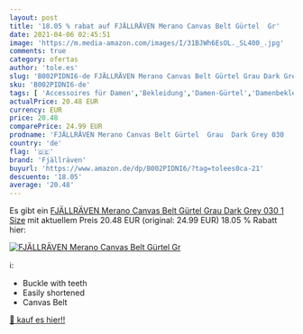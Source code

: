 ```yaml
---
layout: post
title: '18.05 % rabat auf FJÄLLRÄVEN Merano Canvas Belt Gürtel  Gr'
date: 2021-04-06 02:45:51
image: 'https://m.media-amazon.com/images/I/31BJWh6EsOL._SL400_.jpg'
comments: true
category: ofertas
author: 'tole.es'
slug: 'B002PIDNI6-de FJÄLLRÄVEN Merano Canvas Belt Gürtel Grau Dark Grey 030 1...'
sku: 'B002PIDNI6-de'
tags: [ 'Accessoires für Damen','Bekleidung','Damen-Gürtel','Damenbekleidung','fjällräven', ]
actualPrice: 20.48 EUR
currency: EUR
price: 20.48
comparePrice: 24.99 EUR
prodname: 'FJÄLLRÄVEN Merano Canvas Belt Gürtel  Grau  Dark Grey 030   1 Size'
country: 'de'
flag: '🇩🇪'
brand: 'Fjällräven'
buyurl: 'https://www.amazon.de/dp/B002PIDNI6/?tag=tolees0ca-21'
descuento: '18.05'
average: '20.48'
---
```


Es gibt ein [FJÄLLRÄVEN Merano Canvas Belt Gürtel  Grau  Dark Grey 030   1 Size](https://www.amazon.de/dp/B002PIDNI6/?tag=tolees0ca-21) mit aktuellem Preis 20.48 EUR (original: 24.99 EUR) 18.05 % Rabatt hier:

[![FJÄLLRÄVEN Merano Canvas Belt Gürtel  Gr](https://m.media-amazon.com/images/I/31BJWh6EsOL._SL400_.jpg)](https://www.amazon.de/dp/B002PIDNI6/?tag=tolees0ca-21)

ℹ️:

- Buckle with teeth
- Easily shortened
- Canvas Belt

[🛒 kauf es hier!!](https://www.amazon.de/dp/B002PIDNI6/?tag=tolees0ca-21)
